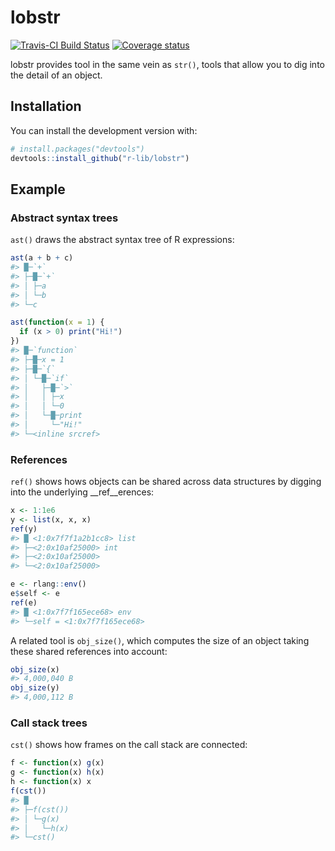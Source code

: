 
<!-- README.md is generated from README.Rmd. Please edit that file -->

# lobstr

[![Travis-CI Build
Status](https://travis-ci.org/r-lib/lobstr.svg?branch=master)](https://travis-ci.org/r-lib/lobstr)
[![Coverage
status](https://codecov.io/gh/r-lib/lobstr/branch/master/graph/badge.svg)](https://codecov.io/github/r-lib/lobstr?branch=master)

lobstr provides tool in the same vein as `str()`, tools that allow you
to dig into the detail of an object.

## Installation

You can install the development version with:

``` r
# install.packages("devtools")
devtools::install_github("r-lib/lobstr")
```

## Example

### Abstract syntax trees

`ast()` draws the abstract syntax tree of R expressions:

``` r
ast(a + b + c)
#> █─`+` 
#> ├─█─`+` 
#> │ ├─a 
#> │ └─b 
#> └─c

ast(function(x = 1) {
  if (x > 0) print("Hi!")
})
#> █─`function` 
#> ├─█─x = 1 
#> ├─█─`{` 
#> │ └─█─`if` 
#> │   ├─█─`>` 
#> │   │ ├─x 
#> │   │ └─0 
#> │   └─█─print 
#> │     └─"Hi!" 
#> └─<inline srcref>
```

### References

`ref()` shows hows objects can be shared across data structures by
digging into the underlying \_\_ref\_\_erences:

``` r
x <- 1:1e6
y <- list(x, x, x)
ref(y)
#> █ <1:0x7f7f1a2b1cc8> list 
#> ├─<2:0x10af25000> int 
#> ├─<2:0x10af25000> 
#> └─<2:0x10af25000>

e <- rlang::env()
e$self <- e
ref(e)
#> █ <1:0x7f7f165ece68> env 
#> └─self = <1:0x7f7f165ece68>
```

A related tool is `obj_size()`, which computes the size of an object
taking these shared references into account:

``` r
obj_size(x)
#> 4,000,040 B
obj_size(y)
#> 4,000,112 B
```

### Call stack trees

`cst()` shows how frames on the call stack are connected:

``` r
f <- function(x) g(x)
g <- function(x) h(x)
h <- function(x) x
f(cst())
#> █
#> ├─f(cst())
#> │ └─g(x)
#> │   └─h(x)
#> └─cst()
```
